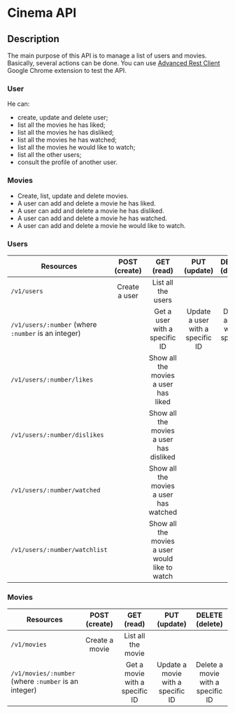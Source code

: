 # Cinema API

## Description

The main purpose of this API is to manage a list of users and movies.
Basically, several actions can be done.
You can use [Advanced Rest Client](https://chrome.google.com/webstore/detail/advanced-rest-client/hgmloofddffdnphfgcellkdfbfbjeloo) Google Chrome extension to test the API.

### User

He can:

* create, update and delete user;
* list all the movies he has liked;
* list all the movies he has disliked;
* list all the movies he has watched;
* list all the movies he would like to watch;
* list all the other users;
* consult the profile of another user.

### Movies

* Create, list, update and delete movies.
* A user can add and delete a movie he has liked.
* A user can add and delete a movie he has disliked.
* A user can add and delete a movie he has watched.
* A user can add and delete a movie he would like to watch.

### Users

| Resources                                       | POST (create) | GET (read)                    | PUT (update)                     | DELETE (delete) |
| ---------                                       |:-------------:|:------------------:           |:------------:                    |:---------------:|
| `/v1/users`                                       | Create a user | List all the users            |                                  |                 |
| `/v1/users/:number` (where `:number` is an integer)|               | Get a user with a specific ID | Update a user with a specific ID | Delete a user with a specific ID
| `/v1/users/:number/likes` | | Show all the movies a user has liked |
| `/v1/users/:number/dislikes` | | Show all the movies a user has disliked |
| `/v1/users/:number/watched` | | Show all the movies a user has watched |
| `/v1/users/:number/watchlist` | | Show all the movies a user would like to watch |




### Movies

| Resources                                       | POST (create) | GET (read)                    | PUT (update)                     | DELETE (delete) |
| ---------                                       |:-------------:|:------------------:           |:------------:                    |:---------------:|
| `/v1/movies`                                       | Create a movie | List all the movie           |                                  |                 |
| `/v1/movies/:number` (where `:number` is an integer)|               | Get a movie with a specific ID | Update a movie with a specific ID | Delete a movie with a specific ID